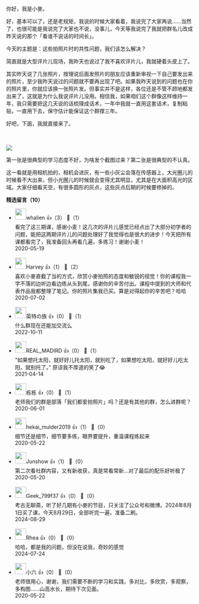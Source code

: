 你好，我是小麥。

好，基本可以了，还是老规矩，我说的时候大家看着，我说完了大家再说……当然了，也很可能是我说完了大家也不说，没事儿，今天等我说完了我就把群名儿改成昨天说的那个「看谁不说话的时间长」。

今天的主题是：这些拍照片时的共性问题，我们该怎么解决？

简直就是大型评片儿现场，我昨天也说过了我不喜欢评片儿，我就硬着头皮上了。

其实昨天说了几张照片，按理说后面发照片的朋友应该重新审视一下自己要发出来的照片，至少我昨天说过的问题就不要再出现了吧。如果我昨天说到的问题也在你的照片里，你就应该换一张照片发。但事实并不是这样，各位还是不管不顾地都发出来了，这就是为什么我说评片儿没用。相信我，如果咱们这个群像这样维持一年，我只需要把这几天说的话梳理成话术，一年中我就一直用这套话术，复制粘贴，一直用下去，保守估计能保证这个群撑三年。

好吧，下面，我就直接来了。

　

![](https://static001.geekbang.org/resource/image/83/72/831601fff41542a42328bf3224bd2972.jpg?wh=1200%2A580)

第一张是很典型的学习态度不好，为啥发个截图过来？第二张是很典型的不认真。

这一看就是用相机拍的，相机会进灰，有一些小灰尘会落在传感器上，大光圈儿的时候看不大出来，但小光圈儿的时候就会变得尤其明显，尤其是在大面积高光的区域。大家仔细看天空，有很多圆形的灰点，这些灰点后期的时候要修掉的。
<div><strong>精选留言（10）</strong></div><ul>
<li><img src="https://static001.geekbang.org/account/avatar/00/1e/88/e9/c46e6b0c.jpg" width="30px"><span>whalien</span> 👍（3） 💬（1）<div>看完了这三期课，感谢小麦！这几次的评片儿感觉已经点出了大部分初学者的问题，能把这两期评片儿的问题处理好了我觉得也是很大的进步！今天把所有课都看完了，我准备回头再看几遍，多练习！谢谢小麦！</div>2020-05-19</li><br/><li><img src="https://static001.geekbang.org/account/avatar/00/13/22/e0/6295a753.jpg" width="30px"><span>Harvey</span> 👍（1） 💬（2）<div>喜欢小麥直截了当的方式，欣赏小麥拍照的态度和敏锐的视觉！你的课程我一字不落的边听边看边练从头到尾，感谢你的辛苦付出。课程中提到的大师和代表作品我都整理了笔记。你的照片集我已买。算是对得起你的辛苦吧？哈哈</div>2020-07-02</li><br/><li><img src="https://static001.geekbang.org/account/avatar/00/10/31/f2/24d07c13.jpg" width="30px"><span>英特の族</span> 👍（0） 💬（1）<div>什么群现在还能加交流么</div>2022-10-11</li><br/><li><img src="https://static001.geekbang.org/account/avatar/00/0f/74/99/dbdee494.jpg" width="30px"><span>REAL_MADIRD</span> 👍（0） 💬（1）<div>“如果想托太阳，就好好儿托太阳，就别吃了，如果想吃太阳，就好好儿吃太阳，就别托了。”
原谅我不厚道的笑了😂</div>2021-04-14</li><br/><li><img src="https://static001.geekbang.org/account/avatar/00/1c/89/6d/cd84ab66.jpg" width="30px"><span>栋栋</span> 👍（0） 💬（1）<div>老师我们的群是部落「我们都爱拍照片」吗？还是有其他的群，怎么进群呢？
</div>2020-06-01</li><br/><li><img src="http://thirdwx.qlogo.cn/mmopen/vi_32/DYAIOgq83epdLyhsFQxa8qCsWQ3EYe591lrGZB9Uaiby640LEHFO4ERXTJPokRkvELXm77ibLYSYIc4st11Cpe0A/132" width="30px"><span>hekai_mulder2019</span> 👍（1） 💬（0）<div>细节还是细节，细节要多练，眼界要提升，重温课程练起来</div>2020-05-22</li><br/><li><img src="https://wx.qlogo.cn/mmopen/vi_32/Q0j4TwGTfTIerYvM1icaOLBMNobEEico7x9iasdLJKk0ChKyxvzrdzt3T4GDHYX2ZRMorKbE2LAWYlU0xy2jqwNOQ/132" width="30px"><span>Junshow</span> 👍（1） 💬（0）<div>第二次看社群内容，又有新收获，真是常看常新...对了最后的配乐好听极了</div>2020-05-20</li><br/><li><img src="" width="30px"><span>Geek_799f37</span> 👍（0） 💬（0）<div>考古无聊斋，听了好几期有小麥的节目，只关注了公众号和微博。2024年8月1日买了课，今天8月29日，全部听完一遍，准备二刷。</div>2024-08-29</li><br/><li><img src="" width="30px"><span>Rhea</span> 👍（0） 💬（0）<div>哈哈，都是我的问题，但没在说我，奇妙的感觉</div>2024-07-24</li><br/><li><img src="https://static001.geekbang.org/account/avatar/00/1d/78/1e/ab14dc28.jpg" width="30px"><span>小六</span> 👍（0） 💬（0）<div>老师很用心，谢谢，我们需要不断的学习和实践，多对比，多欣赏，多观察，多构图……山高水长，期待下次见面。</div>2020-05-22</li><br/>
</ul>